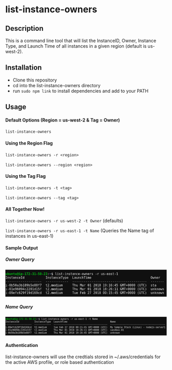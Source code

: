 # list-instance-owners
## Description
This is a command line tool that will list the InstanceID, Owner, Instance Type, and Launch Time of all instances in a given region (default is us-west-2).

## Installation
* Clone this repository
* cd into the list-instance-owners directory
* run `sudo npm link` to install dependencies and add to your PATH

## Usage
#### Default Options (Region = us-west-2 & Tag = Owner)
`list-instance-owners`

#### Using the Region Flag
`list-instance-owners -r <region>`

`list-instance-owners --region <region>`

#### Using the Tag Flag
`list-instance-owners -t <tag>`

`list-instance-owners --tag <tag>`

#### All Together Now!
`list-instance-owners -r us-west-2 -t Owner` (defaults)

`list-instance-owners -r us-east-1 -t Name` (Queries the Name tag of instances in us-east-1)

#### Sample Output
##### Owner Query
![Image failed to load](./img/ownerQueryExample.png "Sample output for Owner tag")

##### Name Query
![Image failed to load](./img/nameQueryExample.png "Sample output for Name tag")

#### Authentication
list-instance-owners will use the credtials stored in ~/.aws/credentials for the active AWS profile, or role based authentication
